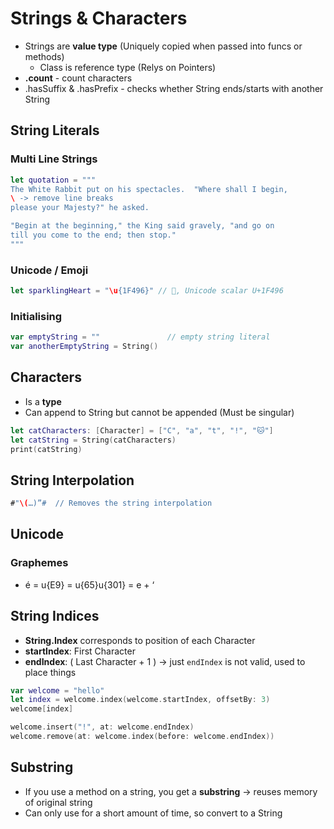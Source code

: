 # Strings & Characters

* Strings are **value type** (Uniquely copied when passed into funcs or methods)
  * Class is reference type (Relys on Pointers)
* **.count** - count characters
* .hasSuffix & .hasPrefix - checks whether String ends/starts with another String



## String Literals

### Multi Line Strings

```swift
let quotation = """
The White Rabbit put on his spectacles.  "Where shall I begin,
\ -> remove line breaks
please your Majesty?" he asked.

"Begin at the beginning," the King said gravely, "and go on
till you come to the end; then stop."
"""
```

### Unicode / Emoji
```swift
let sparklingHeart = "\u{1F496}" // 💖, Unicode scalar U+1F496
```

### Initialising 

```swift
var emptyString = ""               // empty string literal
var anotherEmptyString = String()
```



## Characters

* Is a **type** 
* Can append to String but cannot be appended (Must be singular)
```swift
let catCharacters: [Character] = ["C", "a", "t", "!", "🐱"] 
let catString = String(catCharacters) 
print(catString) 
```



## String Interpolation

```swift
#"\(…)”#  // Removes the string interpolation
```



## Unicode

### Graphemes

* é = u{E9} = u{65}u{301} = e + ‘



## String Indices

* **String.Index** corresponds to position of each Character
* **startIndex**: First Character
* **endIndex**: ( Last Character + 1 ) -> just `endIndex` is not valid, used to place things

```swift
var welcome = "hello" 
let index = welcome.index(welcome.startIndex, offsetBy: 3) 
welcome[index] 

welcome.insert("!", at: welcome.endIndex) 
welcome.remove(at: welcome.index(before: welcome.endIndex))
```



## Substring

* If you use a method on a string, you get a **substring** ->  reuses memory of original string
* Can only use for a short amount of time, so convert to a String